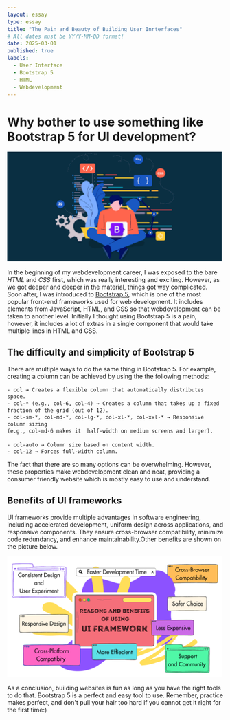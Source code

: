 ```yaml
---
layout: essay
type: essay
title: "The Pain and Beauty of Building User Inrterfaces" 
# All dates must be YYYY-MM-DD format!
date: 2025-03-01
published: true
labels:
  - User Interface
  - Bootstrap 5
  - HTML
  - Webdevelopment
---
```


# Why bother to use something like Bootstrap 5 for UI development?

<div class="text-center p-4">
  <img width="500px" src="../img/bootstrap5.png" class="img-thumbnail" alt="bootstrap5 img">
  
</div>

In the beginning of my webdevelopment career, I was exposed to the bare *HTML* and *CSS* first, which was really interesting and exciting. However, as we got deeper and deeper in the material, things got way complicated. Soon after, I was introduced to [Bootstrap 5](https://getbootstrap.com/docs/5.0/getting-started/introduction/), which is one of the most popular front-end frameworks used for web development. It includes elements from JavaScript, HTML, and CSS so that webdevelopment can be taken to another level. Initially I thought using Bootstrap 5 is a pain, however, it includes a lot of extras in a single component that would take multiple lines in HTML and CSS.

## The difficulty and simplicity of Bootstrap 5

There are multiple ways to do the same thing in Bootstrap 5. For example, creating a column can be achieved by using the the following methods:

```
- col → Creates a flexible column that automatically distributes space.
- col-* (e.g., col-6, col-4) → Creates a column that takes up a fixed fraction of the grid (out of 12).
- col-sm-*, col-md-*, col-lg-*, col-xl-*, col-xxl-* → Responsive column sizing 
(e.g., col-md-6 makes it  half-width on medium screens and larger).

- col-auto → Column size based on content width.
- col-12 → Forces full-width column.
``` 

The fact that there are so many options can be overwhelming. However, these properties make webdevelopment clean and neat, providing a consumer friendly website which is mostly easy to use and understand.

## Benefits of UI frameworks 

UI frameworks provide multiple advantages in software engineering, including accelerated development, uniform design across applications, and responsive components. They ensure cross-browser compatibility, minimize code redundancy, and enhance maintainability.Other benefits are shown on the picture below. 

<div class="text-center p-4 margin-bottom:30px">
  <img width="500px" src="../img/uiFrameworks.png" class="img-thumbnail" alt="uiFrameworks img">
  
</div>


As a conclusion, building websites is fun as long as you have the right tools to do that. Bootstrap 5 is a perfect and easy tool to use. Remember, practice makes perfect, and don't pull your hair too hard if you cannot get it right for the first time:)
